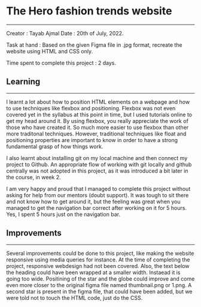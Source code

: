 # The Hero fashion trends website
---
Creator : Tayab Ajmal
Date : 20th of July, 2022.

Task at hand : Based on the given Figma file in .jpg format, recreate the website using HTML and CSS only.

Time spent to complete this project : 2 days.

## Learning
---

I learnt a lot about how to position HTML elements on a webpage and how to use techniques like flexbox and positioning. Flexbox was not even covered yet in the syllabus at this point in time, but I used tutorials online to get my head around it. By using flexbox, you really appreciate the work of those who have created it. So much more easier to use flexbox than other more traditonal techniques. However, traditional techniques like float and positioning properties are important to know in order to have a strong fundamental grasp of how things work.

I also learnt about installing git on my local machine and then connect my project to Github. An appropriate flow of working with git locally and github centrally was not adopted in this project, as it was introduced a bit later in the course, in week 2. 

I am very happy and proud that I managed to complete this project without asking for help from our mentors (doubt support). It was tough to sit there and not know how to get around it, but the feeling was great when you managed to get the navigation bar correct after working on it for 5 hours. Yes, I spent 5 hours just on the navigation bar. 

## Improvements
---
Several improvements could be done to this project, like making the website responsive using media queries for instance. At the time of completing the project, responsive webdesign had not been covered. Also, the text below the heading could have been wrapped at a smaller width. Instaead it is going too wide. Positining of the star and the globe could improve and come even more closer to the original figma file named thumbnail.png or 1.png. A second star is present in the figma file, that could have been added, but we were told not to touch the HTML code, just do the CSS. 

